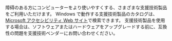 障碍のある方にコンピューターをより使いやすくする、さまざまな支援技術製品をご利用いただけます。 Windows で動作する支援技術製品のカタログは、[Microsoft アクセシビリティ Web サイト](http://go.microsoft.com/fwlink/?LinkId=8431)で検索できます。 支援技術製品を使用する場合は、ソフトウェアまたはハードウェアをアップグレードする前に、互換性の問題を支援技術ベンダーにお問い合わせください。

<!--HONumber=Oct16_HO1-->


